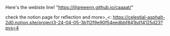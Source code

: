 Here's the webiste line!
"https://lilgreeenn.github.io/caaaat/"

check the notion page for reflection and more>_<: 
https://celestial-asphalt-2d0.notion.site/project3-24-04-05-3b112f9e90f54eedbbf841bd14125d23?pvs=4
